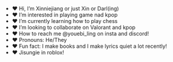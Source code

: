 - ❤️ Hi, I’m Xinniejiang or just Xin or Darl(ing)
- ❤️ I’m interested in playing game nad kpop
- ❤️ I’m currently learning how to play chess
- ❤️ I’m looking to collaborate on Valorant and kpop
- ❤️ How to reach me @youebi_ling on insta and discord!
- ❤️ Pronouns: He/They
- ❤️ Fun fact: I make books and I make lyrics quiet a lot recently!
- ❤️ Jisungie in roblox!
<!---
Xinniejiang/Xinniejiang is a ✨ special ✨ repository because its `README.md` (this file) appears on your GitHub profile.
You can click the Preview link to take a look at your changes.
--->
